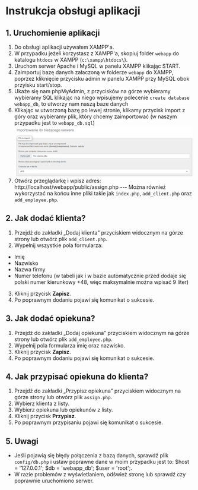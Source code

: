 # Instrukcja obsługi aplikacji

## 1. Uruchomienie aplikacji

1. Do obsługi aplikacji używałem XAMPP'a.
2. W przypadku jeżeli korzystasz z XAMPP'a, skopiuj folder `webapp` do katalogu `htdocs` w XAMPP (`c:\xampp\htdocs\`).
3. Uruchom serwer Apache i MySQL w panelu XAMPP klikając START.
4. Zaimportuj bazę danych załaczoną w folderze `webapp` do XAMPP, poprzez kliknięcie przycisku admin w panelu XAMPP przy MySQL obok przyisku start/stop.
5. Ukaże się nam phpMyAdmin, z przycisków na górze wybieramy wybieramy SQL klikając na niego wpisujemy polecenie `create database webapp_db`, to utworzy nam naszą baze danych
6. Klikając w utworzoną bazę po lewej stronie, klikamy przycisk import z góry oraz wybieramy plik, który chcemy zaimportować (w naszym przypadku jest to `webapp_db.sql`)![](image.png)
7. Otwórz przeglądarkę i wpisz adres: http://localhost/webapp/public/assign.php --- Można również wykorzystać na końcu inne pliki takie jak `index.php`, `add_client.php` oraz `add_employee.php`.

## 2. Jak dodać klienta?

1. Przejdź do zakładki „Dodaj klienta” przyciskiem widocznym na górze strony lub otwórz plik `add_client.php`.
2. Wypełnij wszystkie pola formularza:

- Imię
- Nazwisko
- Nazwa firmy
- Numer telefonu (w tabeli jak i w bazie automatycznie przed dodaje się polski numer kierunkowy +48, więc maksymalnie można wpisać 9 liter)

3. Kliknij przycisk **Zapisz**.
4. Po poprawnym dodaniu pojawi się komunikat o sukcesie.

## 3. Jak dodać opiekuna?

1. Przejdź do zakładki „Dodaj opiekuna” przyciskiem widocznym na górze strony lub otwórz plik `add_employee.php`.
2. Wypełnij pola formularza imię oraz nazwisko.
3. Kliknij przycisk **Zapisz**.
4. Po poprawnym dodaniu pojawi się komunikat o sukcesie.

## 4. Jak przypisać opiekuna do klienta?

1. Przejdź do zakładki „Przypisz opiekuna” przyciskiem widocznym na górze strony lub otwórz plik `assign.php`.
2. Wybierz klienta z listy.
3. Wybierz opiekuna lub opiekunów z listy.
4. Kliknij przycisk **Przypisz**.
5. Po poprawnym przypisaniu pojawi się komunikat o sukcesie.

## 5. Uwagi

- Jeśli pojawią się błędy połączenia z bazą danych, sprawdź plik `config/db.php` i ustaw poprawne dane w moim przypadku jest to:
  $host   = '127.0.0.1';
  $db = 'webapp_db';
  $user = 'root';.
- W razie problemów z wyświetlaniem, odśwież stronę lub sprawdź czy poprawnie uruchomiono serwer.
